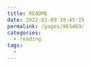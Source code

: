 ```yaml
---
title: README
date: 2022-01-09 19:45:15
permalink: /pages/865469/
categories:
  - reading
tags:
  - 
---
```

